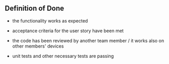 
## Definition of Done

- the functionality works as expected

- acceptance criteria for the user story have been met

- the code has been reviewed by another team member / it works also on other members' devices

- unit tests and other necessary tests are passing
